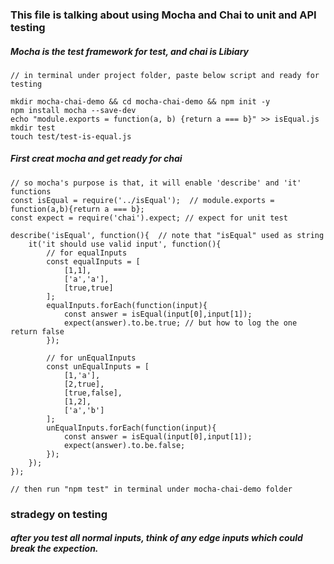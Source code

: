 ### This file is talking about using Mocha and Chai to unit and API testing

##### Mocha is the test framework for test, and chai is Libiary

```
// in terminal under project folder, paste below script and ready for testing

mkdir mocha-chai-demo && cd mocha-chai-demo && npm init -y
npm install mocha --save-dev
echo "module.exports = function(a, b) {return a === b}" >> isEqual.js
mkdir test
touch test/test-is-equal.js

```

##### First creat mocha and get ready for chai

```
// so mocha's purpose is that, it will enable 'describe' and 'it' functions
const isEqual = require('../isEqual');  // module.exports = function(a,b){return a === b};
const expect = require('chai').expect; // expect for unit test

describe('isEqual', function(){  // note that "isEqual" used as string
    it('it should use valid input', function(){
        // for equalInputs
        const equalInputs = [
            [1,1],
            ['a','a'],
            [true,true]
        ];
        equalInputs.forEach(function(input){
            const answer = isEqual(input[0],input[1]);
            expect(answer).to.be.true; // but how to log the one return false
        });

        // for unEqualInputs
        const unEqualInputs = [
            [1,'a'],
            [2,true],
            [true,false],
            [1,2],
            ['a','b']
        ];
        unEqualInputs.forEach(function(input){
            const answer = isEqual(input[0],input[1]);
            expect(answer).to.be.false;
        });
    });
});

// then run "npm test" in terminal under mocha-chai-demo folder
```

### stradegy on testing
##### after you test all normal inputs, think of any edge inputs which could break the expection.
